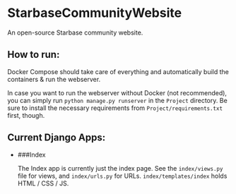 # StarbaseCommunityWebsite
An open-source Starbase community website.

## How to run:

Docker Compose should take care of everything and automatically build the containers & run the webserver.

In case you want to run the webserver without Docker (not recommended), you can simply run `python manage.py runserver` in the `Project` directory. Be sure to install the necessary requirements from `Project/requirements.txt` first, though.


## Current Django Apps:

- ###Index

    The Index app is currently just the index page. See the `index/views.py` file for views, and `index/urls.py` for URLs. `index/templates/index` holds HTML / CSS / JS.

